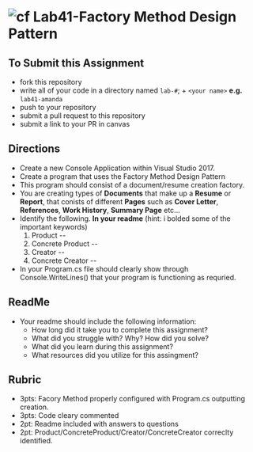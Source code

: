 ![cf](http://i.imgur.com/7v5ASc8.png) Lab41-Factory Method Design Pattern
=====================================

## To Submit this Assignment
- fork this repository
- write all of your code in a directory named `lab-#`; + `<your name>` **e.g.** `lab41-amanda`
- push to your repository
- submit a pull request to this repository
- submit a link to your PR in canvas

## Directions 
- Create a new Console Application within Visual Studio 2017.
- Create a program that uses the Factory Method Design Pattern 
- This program should consist of a document/resume creation factory.
- You are creating types of **Documents** that make up a **Resume** or **Report**, that conists of different **Pages** such as **Cover Letter**, **References**, **Work History**, **Summary Page** etc...
- Identify the following. **In your readme** (hint: i bolded some of the important keywords)
    1. Product --
    2. Concrete Product --
    3. Creator --
    4. Concrete Creator --
- In your Program.cs file should clearly show through Console.WriteLines() that your program is functioning as requried.   
  
## ReadMe
- Your readme should include the following information:
  - How long did it take you to complete this assignment?
  - What did you struggle with? Why? How did you solve?
  - What did you learn during this assignment?
  - What resources did you utilize for this assingment?

## Rubric
- 3pts: Facory Method properly configured with Program.cs outputting creation. 
- 3pts: Code cleary commented
- 2pt: Readme included with answers to questions
- 2pt: Product/ConcreteProduct/Creator/ConcreteCreator correclty identified.

